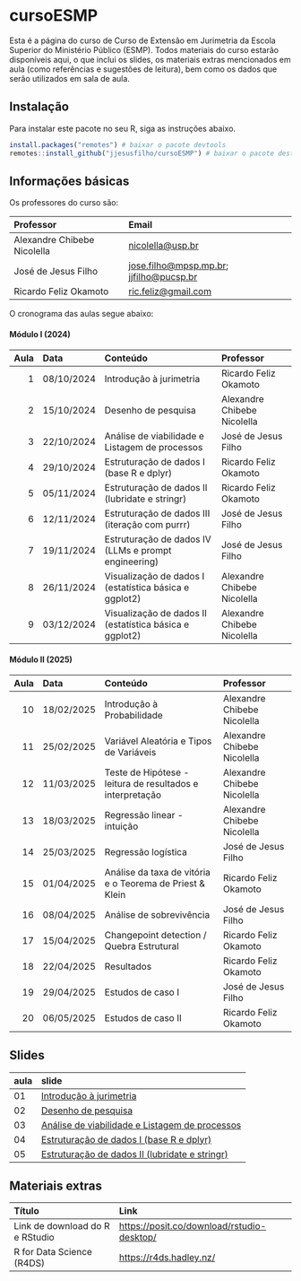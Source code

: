 
<!-- README.md is generated from README.Rmd. Please edit that file -->

# cursoESMP

Esta é a página do curso de Curso de Extensão em Jurimetria da Escola
Superior do Ministério Público (ESMP). Todos materiais do curso estarão
disponíveis aqui, o que inclui os slides, os materiais extras
mencionados em aula (como referências e sugestões de leitura), bem como
os dados que serão utilizados em sala de aula.

## Instalação

Para instalar este pacote no seu R, siga as instruções abaixo.

``` r
install.packages("remotes") # baixar o pacote devtools
remotes::install_github("jjesusfilho/cursoESMP") # baixar o pacote deste curso
```

## Informações básicas

Os professores do curso são:

| Professor                   | Email                                       |
|:----------------------------|:--------------------------------------------|
| Alexandre Chibebe Nicolella | <nicolella@usp.br>                          |
| José de Jesus Filho         | <jose.filho@mpsp.mp.br>; <jjfilho@pucsp.br> |
| Ricardo Feliz Okamoto       | <ric.feliz@gmail.com>                       |

O cronograma das aulas segue abaixo:

#### Módulo I (2024)

| Aula | Data | Conteúdo | Professor |
|---:|:---|:---|:---|
| 1 | 08/10/2024 | Introdução à jurimetria | Ricardo Feliz Okamoto |
| 2 | 15/10/2024 | Desenho de pesquisa | Alexandre Chibebe Nicolella |
| 3 | 22/10/2024 | Análise de viabilidade e Listagem de processos | José de Jesus Filho |
| 4 | 29/10/2024 | Estruturação de dados I (base R e dplyr) | Ricardo Feliz Okamoto |
| 5 | 05/11/2024 | Estruturação de dados II (lubridate e stringr) | Ricardo Feliz Okamoto |
| 6 | 12/11/2024 | Estruturação de dados III (iteração com purrr) | José de Jesus Filho |
| 7 | 19/11/2024 | Estruturação de dados IV (LLMs e prompt engineering) | José de Jesus Filho |
| 8 | 26/11/2024 | Visualização de dados I (estatística básica e ggplot2) | Alexandre Chibebe Nicolella |
| 9 | 03/12/2024 | Visualização de dados II (estatística básica e ggplot2) | Alexandre Chibebe Nicolella |

#### Módulo II (2025)

| Aula | Data | Conteúdo | Professor |
|---:|:---|:---|:---|
| 10 | 18/02/2025 | Introdução à Probabilidade | Alexandre Chibebe Nicolella |
| 11 | 25/02/2025 | Variável Aleatória e Tipos de Variáveis | Alexandre Chibebe Nicolella |
| 12 | 11/03/2025 | Teste de Hipótese - leitura de resultados e interpretação | Alexandre Chibebe Nicolella |
| 13 | 18/03/2025 | Regressão linear - intuição | Alexandre Chibebe Nicolella |
| 14 | 25/03/2025 | Regressão logística | José de Jesus Filho |
| 15 | 01/04/2025 | Análise da taxa de vitória e o Teorema de Priest & Klein | Ricardo Feliz Okamoto |
| 16 | 08/04/2025 | Análise de sobrevivência | José de Jesus Filho |
| 17 | 15/04/2025 | Changepoint detection / Quebra Estrutural | Ricardo Feliz Okamoto |
| 18 | 22/04/2025 | Resultados | Ricardo Feliz Okamoto |
| 19 | 29/04/2025 | Estudos de caso I | José de Jesus Filho |
| 20 | 06/05/2025 | Estudos de caso II | Ricardo Feliz Okamoto |

## Slides

| aula | slide |
|:---|:---|
| 01 | [Introdução à jurimetria](https://raw.githubusercontent.com/jjesusfilho/cursoESMP/main/inst/slides/a01.pdf) |
| 02 | [Desenho de pesquisa](https://raw.githubusercontent.com/jjesusfilho/cursoESMP/main/inst/slides/DesenhoPesquisa.zip) |
| 03 | [Análise de viabilidade e Listagem de processos](https://raw.githubusercontent.com/jjesusfilho/cursoESMP/main/inst/slides/aula3_analise_de_viabilidade.qmd) |
| 04 | [Estruturação de dados I (base R e dplyr)](https://rcfeliz.quarto.pub/cursoesmp-a04/) |
| 05 | [Estruturação de dados II (lubridate e stringr)](https://rcfeliz.quarto.pub/cursoesmp-a05/) |

## Materiais extras

| Título | Link |
|:---|:---|
| Link de download do R e RStudio | <https://posit.co/download/rstudio-desktop/> |
| R for Data Science (R4DS) | <https://r4ds.hadley.nz/> |
